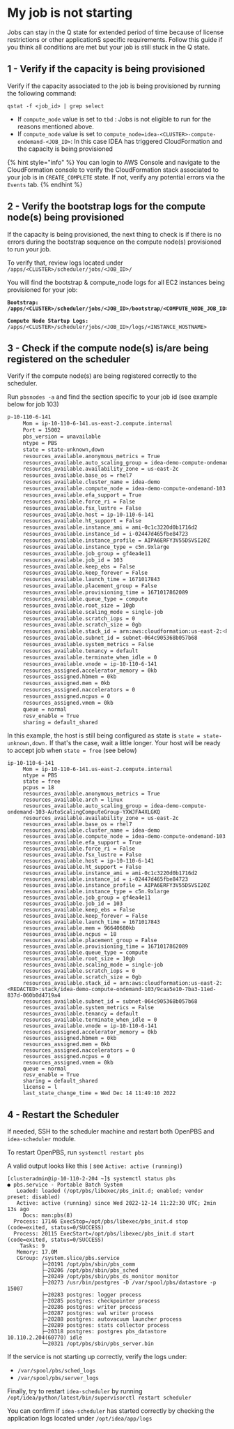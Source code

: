 # My job is not starting

Jobs can stay in the Q state for extended period of time because of license restrictions or other applicationS specific requirements. Follow this guide if you think all conditions are met but your job is still stuck in the Q state.

## 1 - Verify if the capacity is being provisioned

&#x20;Verify if the capacity associated to the job is being provisioned by running the following command:

```
qstat -f <job_id> | grep select
```

* If `compute_node` value is set to `tbd` : Jobs is not eligible to run for the reasons mentioned above.&#x20;
* If `compute_node` value is set to `compute_node=idea-<CLUSTER>-compute-ondemand-<JOB_ID>`: In this case IDEA has triggered CloudFormation and the capacity is being provisioned

{% hint style="info" %}
You can login to AWS Console and navigate to the CloudFormation console to verify the CloudFormation stack associated to your job is in `CREATE_COMPLETE` state. If not, verify any potential errors via the `Events` tab.
{% endhint %}

## 2 - Verify the bootstrap logs for the compute node(s) being provisioned

If the capacity is being provisioned, the next thing to check is if there is no errors during the bootstrap sequence on the compute node(s) provisioned to run your job.&#x20;

To verify that, review logs located under `/apps/<CLUSTER>/scheduler/jobs/<JOB_ID>/`

You will find the bootstrap & compute\_node logs for all EC2 instances being provisioned for your job:

<pre><code><strong>Bootstrap:
</strong><strong>/apps/&#x3C;CLUSTER>/scheduler/jobs/&#x3C;JOB_ID>/bootstrap/&#x3C;COMPUTE_NODE_JOB_ID>
</strong><strong>
</strong><strong>Compute Node Startup Logs:
</strong>/apps/&#x3C;CLUSTER>/scheduler/jobs/&#x3C;JOB_ID>/logs/&#x3C;INSTANCE_HOSTNAME>
</code></pre>

## 3 - Check if the compute node(s) is/are being registered on the scheduler

Verify if the compute node(s) are being registered correctly to the scheduler.&#x20;

Run `pbsnodes -a` and find the section specific to your job id (see example below for job 103)

```bash
p-10-110-6-141
     Mom = ip-10-110-6-141.us-east-2.compute.internal
     Port = 15002
     pbs_version = unavailable
     ntype = PBS
     state = state-unknown,down
     resources_available.anonymous_metrics = True
     resources_available.auto_scaling_group = idea-demo-compute-ondemand-103-AutoScalingComputeGroup-YXWJFA4XLGKQ
     resources_available.availability_zone = us-east-2c
     resources_available.base_os = rhel7
     resources_available.cluster_name = idea-demo
     resources_available.compute_node = idea-demo-compute-ondemand-103
     resources_available.efa_support = True
     resources_available.force_ri = False
     resources_available.fsx_lustre = False
     resources_available.host = ip-10-110-6-141
     resources_available.ht_support = False
     resources_available.instance_ami = ami-0c1c3220d0b1716d2
     resources_available.instance_id = i-02447d465fbe84723
     resources_available.instance_profile = AIPA6ERFY3V55DSVSI2OZ
     resources_available.instance_type = c5n.9xlarge
     resources_available.job_group = gf4ea4e11
     resources_available.job_id = 103
     resources_available.keep_ebs = False
     resources_available.keep_forever = False
     resources_available.launch_time = 1671017843
     resources_available.placement_group = False
     resources_available.provisioning_time = 1671017862089
     resources_available.queue_type = compute
     resources_available.root_size = 10gb
     resources_available.scaling_mode = single-job
     resources_available.scratch_iops = 0
     resources_available.scratch_size = 0gb
     resources_available.stack_id = arn:aws:cloudformation:us-east-2:<REDACTED>:stack/idea-demo-compute-ondemand-103/9caa5e10-7ba3-11ed-837d-060b0d4719a4
     resources_available.subnet_id = subnet-064c905368b057b68
     resources_available.system_metrics = False
     resources_available.tenancy = default
     resources_available.terminate_when_idle = 0
     resources_available.vnode = ip-10-110-6-141
     resources_assigned.accelerator_memory = 0kb
     resources_assigned.hbmem = 0kb
     resources_assigned.mem = 0kb
     resources_assigned.naccelerators = 0
     resources_assigned.ncpus = 0
     resources_assigned.vmem = 0kb
     queue = normal
     resv_enable = True
     sharing = default_shared
```

In this example, the host is still being configured as state is `state = state-unknown,down.` If that's the case, wait a little longer. Your host will be ready to accept job when `state = free` (see below)

```
ip-10-110-6-141
     Mom = ip-10-110-6-141.us-east-2.compute.internal
     ntype = PBS
     state = free
     pcpus = 18
     resources_available.anonymous_metrics = True
     resources_available.arch = linux
     resources_available.auto_scaling_group = idea-demo-compute-ondemand-103-AutoScalingComputeGroup-YXWJFA4XLGKQ
     resources_available.availability_zone = us-east-2c
     resources_available.base_os = rhel7
     resources_available.cluster_name = idea-demo
     resources_available.compute_node = idea-demo-compute-ondemand-103
     resources_available.efa_support = True
     resources_available.force_ri = False
     resources_available.fsx_lustre = False
     resources_available.host = ip-10-110-6-141
     resources_available.ht_support = False
     resources_available.instance_ami = ami-0c1c3220d0b1716d2
     resources_available.instance_id = i-02447d465fbe84723
     resources_available.instance_profile = AIPA6ERFY3V55DSVSI2OZ
     resources_available.instance_type = c5n.9xlarge
     resources_available.job_group = gf4ea4e11
     resources_available.job_id = 103
     resources_available.keep_ebs = False
     resources_available.keep_forever = False
     resources_available.launch_time = 1671017843
     resources_available.mem = 96640680kb
     resources_available.ncpus = 18
     resources_available.placement_group = False
     resources_available.provisioning_time = 1671017862089
     resources_available.queue_type = compute
     resources_available.root_size = 10gb
     resources_available.scaling_mode = single-job
     resources_available.scratch_iops = 0
     resources_available.scratch_size = 0gb
     resources_available.stack_id = arn:aws:cloudformation:us-east-2:<REDACTED>:stack/idea-demo-compute-ondemand-103/9caa5e10-7ba3-11ed-837d-060b0d4719a4
     resources_available.subnet_id = subnet-064c905368b057b68
     resources_available.system_metrics = False
     resources_available.tenancy = default
     resources_available.terminate_when_idle = 0
     resources_available.vnode = ip-10-110-6-141
     resources_assigned.accelerator_memory = 0kb
     resources_assigned.hbmem = 0kb
     resources_assigned.mem = 0kb
     resources_assigned.naccelerators = 0
     resources_assigned.ncpus = 0
     resources_assigned.vmem = 0kb
     queue = normal
     resv_enable = True
     sharing = default_shared
     license = l
     last_state_change_time = Wed Dec 14 11:49:10 2022
```

## 4 - Restart the Scheduler&#x20;

If needed, SSH to the scheduler machine and restart both OpenPBS and  `idea-scheduler` module.

To restart OpenPBS, run `systemctl restart pbs`

A valid output looks like this ( see `Active: active (running)`)

```
[clusteradmin@ip-10-110-2-204 ~]$ systemctl status pbs
● pbs.service - Portable Batch System
   Loaded: loaded (/opt/pbs/libexec/pbs_init.d; enabled; vendor preset: disabled)
   Active: active (running) since Wed 2022-12-14 11:22:30 UTC; 2min 13s ago
     Docs: man:pbs(8)
  Process: 17146 ExecStop=/opt/pbs/libexec/pbs_init.d stop (code=exited, status=0/SUCCESS)
  Process: 20115 ExecStart=/opt/pbs/libexec/pbs_init.d start (code=exited, status=0/SUCCESS)
    Tasks: 9
   Memory: 17.0M
   CGroup: /system.slice/pbs.service
           ├─20191 /opt/pbs/sbin/pbs_comm
           ├─20206 /opt/pbs/sbin/pbs_sched
           ├─20249 /opt/pbs/sbin/pbs_ds_monitor monitor
           ├─20273 /usr/bin/postgres -D /var/spool/pbs/datastore -p 15007
           ├─20283 postgres: logger process
           ├─20285 postgres: checkpointer process
           ├─20286 postgres: writer process
           ├─20287 postgres: wal writer process
           ├─20288 postgres: autovacuum launcher process
           ├─20289 postgres: stats collector process
           ├─20318 postgres: postgres pbs_datastore 10.110.2.204(60770) idle
           └─20321 /opt/pbs/sbin/pbs_server.bin
```

If the service is not starting up correctly, verify the logs under:

* &#x20;`/var/spool/pbs/sched_logs`&#x20;
* &#x20;`/var/spool/pbs/server_logs`



Finally, try to restart `idea-scheduler` by running  `/opt/idea/python/latest/bin/supervisorctl restart scheduler`

You can confirm if `idea-scheduler` has started correctly by checking the application logs located under `/opt/idea/app/logs`
